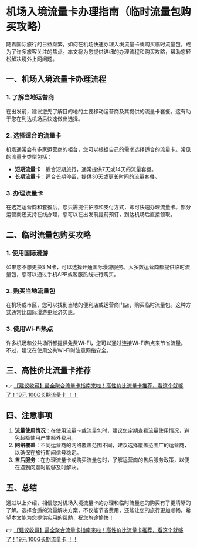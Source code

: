# 机场入境流量卡办理指南（临时流量包购买攻略）

随着国际旅行的日益频繁，如何在机场快速办理入境流量卡或购买临时流量包，成为了许多旅客关注的焦点。本文将为您提供详细的办理流程和购买攻略，帮助您轻松解决境外上网问题。

## 一、机场入境流量卡办理流程

### 1. 了解当地运营商
在出发前，建议您先了解目的地的主要移动运营商及其提供的流量卡套餐。这有助于您在到达机场后快速做出选择。

### 2. 选择适合的流量卡
机场通常会有多家运营商的柜台，您可以根据自己的需求选择适合的流量卡。常见的流量卡类型包括：
- **短期流量卡**：适合短期旅行，通常提供7天或14天的流量套餐。
- **长期流量卡**：适合长期停留，提供30天或更长时间的流量套餐。

### 3. 办理流量卡
在选定运营商和套餐后，您只需提供护照和支付方式，即可快速办理流量卡。部分运营商还支持在线办理，您可以在出发前提前预订，到达机场后直接领取。

## 二、临时流量包购买攻略

### 1. 使用国际漫游
如果您不想更换SIM卡，可以选择开通国际漫游服务。大多数运营商都提供临时流量包，您可以通过手机APP或客服热线进行购买。

### 2. 购买当地流量包
在机场或市区，您可以找到当地的便利店或运营商门店，购买临时流量包。这种方式通常比国际漫游更经济实惠。

### 3. 使用Wi-Fi热点
许多机场和公共场所都提供免费Wi-Fi，您可以通过连接Wi-Fi热点来节省流量。不过，建议在使用公共Wi-Fi时注意网络安全。

## 三、高性价比流量卡推荐

👉 [【建议收藏】最全聚合流量卡指南来啦！高性价比流量卡推荐，看这个就够了！19元 100G长期流量卡 ！！](https://bit.ly/Liuliangka)

## 四、注意事项

1. **流量使用情况**：在使用流量卡或流量包时，建议您定期查看流量使用情况，避免超额使用产生额外费用。
2. **网络覆盖**：不同运营商的网络覆盖范围不同，建议选择覆盖范围广的运营商，以确保在旅行期间信号稳定。
3. **售后服务**：在办理流量卡或购买流量包时，了解运营商的售后服务政策，以便在遇到问题时能够及时解决。

## 五、总结

通过以上介绍，相信您对机场入境流量卡的办理和临时流量包的购买有了更清晰的了解。选择合适的流量解决方案，不仅能节省费用，还能让您的旅行更加顺畅。希望本文能为您提供实用的帮助，祝您旅途愉快！

👉 [【建议收藏】最全聚合流量卡指南来啦！高性价比流量卡推荐，看这个就够了！19元 100G长期流量卡 ！！](https://bit.ly/Liuliangka)